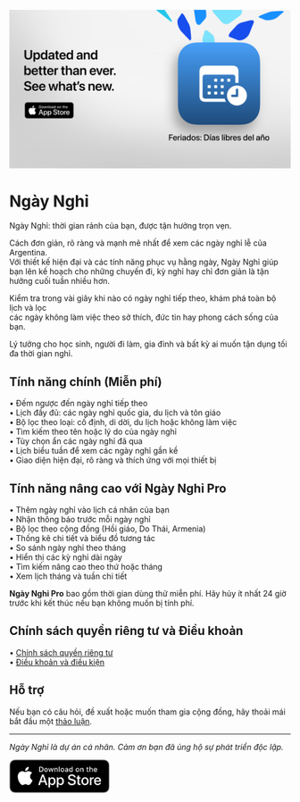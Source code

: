 [![Ngày Nghỉ App](images/banner.png)](https://apps.apple.com/app/id6744455042)  
  
# Ngày Nghỉ  
  
Ngày Nghỉ: thời gian rảnh của bạn, được tận hưởng trọn vẹn.  
  
Cách đơn giản, rõ ràng và mạnh mẽ nhất để xem các ngày nghỉ lễ của Argentina.  
Với thiết kế hiện đại và các tính năng phục vụ hằng ngày, Ngày Nghỉ giúp bạn lên kế hoạch cho những chuyến đi, kỳ nghỉ hay chỉ đơn giản là tận hưởng cuối tuần nhiều hơn.  
  
Kiểm tra trong vài giây khi nào có ngày nghỉ tiếp theo, khám phá toàn bộ lịch và lọc  
các ngày không làm việc theo sở thích, đức tin hay phong cách sống của bạn.  
  
Lý tưởng cho học sinh, người đi làm, gia đình và bất kỳ ai muốn tận dụng tối đa thời gian nghỉ.  
  
## Tính năng chính (Miễn phí)  
  
• Đếm ngược đến ngày nghỉ tiếp theo  
• Lịch đầy đủ: các ngày nghỉ quốc gia, du lịch và tôn giáo  
• Bộ lọc theo loại: cố định, di dời, du lịch hoặc không làm việc  
• Tìm kiếm theo tên hoặc lý do của ngày nghỉ  
• Tùy chọn ẩn các ngày nghỉ đã qua  
• Lịch biểu tuần để xem các ngày nghỉ gần kề  
• Giao diện hiện đại, rõ ràng và thích ứng với mọi thiết bị  
  
## Tính năng nâng cao với Ngày Nghỉ Pro  
  
• Thêm ngày nghỉ vào lịch cá nhân của bạn  
• Nhận thông báo trước mỗi ngày nghỉ  
• Bộ lọc theo cộng đồng (Hồi giáo, Do Thái, Armenia)  
• Thống kê chi tiết và biểu đồ tương tác  
• So sánh ngày nghỉ theo tháng  
• Hiển thị các kỳ nghỉ dài ngày  
• Tìm kiếm nâng cao theo thứ hoặc tháng  
• Xem lịch tháng và tuần chi tiết  
  
**Ngày Nghỉ Pro** bao gồm thời gian dùng thử miễn phí. Hãy hủy ít nhất 24 giờ trước khi kết thúc nếu bạn không muốn bị tính phí.  
  
## Chính sách quyền riêng tư và Điều khoản  
  
• [Chính sách quyền riêng tư](https://lucasditomase.github.io/feriados/vi/privacy-policy)  
• [Điều khoản và điều kiện](https://lucasditomase.github.io/feriados/vi/terms-and-conditions)  
  
## Hỗ trợ  
  
Nếu bạn có câu hỏi, đề xuất hoặc muốn tham gia cộng đồng, hãy thoải mái bắt đầu một [thảo luận](https://github.com/lucasditomase/feriados/discussions).  
  
---  
  
*Ngày Nghỉ là dự án cá nhân. Cảm ơn bạn đã ủng hộ sự phát triển độc lập.*  
  
<p align="left">  
  <a href="https://apps.apple.com/app/id6744455042">  
    <img src="images/download-badge.svg" alt="Tải về trên App Store" height="60">  
  </a>  
</p>  
